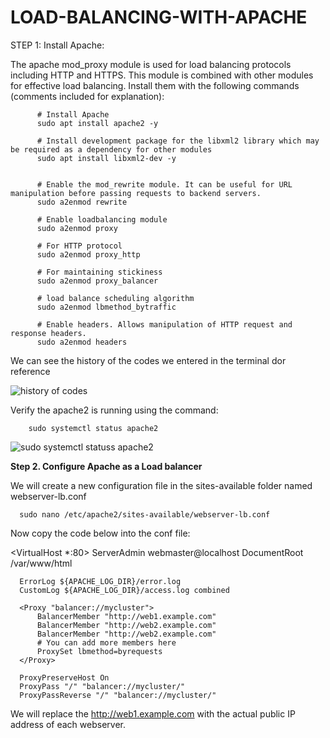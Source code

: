 # LOAD-BALANCING-WITH-APACHE


STEP 1: Install Apache:

The apache mod_proxy module is used for load balancing protocols including HTTP and HTTPS. This module is combined with other modules for effective load balancing. Install them with the following commands (comments included for explanation):

          # Install Apache
          sudo apt install apache2 -y
          
          # Install development package for the libxml2 library which may be required as a dependency for other modules
          sudo apt install libxml2-dev -y
          
          
          # Enable the mod_rewrite module. It can be useful for URL manipulation before passing requests to backend servers.
          sudo a2enmod rewrite
          
          # Enable loadbalancing module
          sudo a2enmod proxy
          
          # For HTTP protocol
          sudo a2enmod proxy_http
          
          # For maintaining stickiness
          sudo a2enmod proxy_balancer
          
          # load balance scheduling algorithm
          sudo a2enmod lbmethod_bytraffic
          
          # Enable headers. Allows manipulation of HTTP request and response headers.
          sudo a2enmod headers



We can see the history of the codes we entered in the terminal dor reference


![history of codes](https://github.com/user-attachments/assets/b4d3cf56-02b2-460c-87d3-f9eae0636ad3)


Verify the apache2 is running using the command:

        sudo systemctl status apache2
        
![sudo systemctl statuss apache2](https://github.com/user-attachments/assets/6bb91bbc-16b1-4359-a4a8-080204407a26)

**Step 2. Configure Apache as a Load balancer**

We will create a new configuration file in the sites-available folder named webserver-lb.conf



      sudo nano /etc/apache2/sites-available/webserver-lb.conf


Now copy the code below into the conf file:


  <VirtualHost *:80>
      ServerAdmin webmaster@localhost
      DocumentRoot /var/www/html
  
      ErrorLog ${APACHE_LOG_DIR}/error.log
      CustomLog ${APACHE_LOG_DIR}/access.log combined
  
      <Proxy "balancer://mycluster">
          BalancerMember "http://web1.example.com"
          BalancerMember "http://web2.example.com"
          BalancerMember "http://web2.example.com"
          # You can add more members here
          ProxySet lbmethod=byrequests
      </Proxy>
  
      ProxyPreserveHost On
      ProxyPass "/" "balancer://mycluster/"
      ProxyPassReverse "/" "balancer://mycluster/"
  </VirtualHost>

  
We will replace the http://web1.example.com with the actual public IP address of each webserver.       
